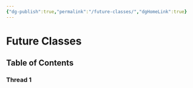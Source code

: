 ```yaml
---
{"dg-publish":true,"permalink":"/future-classes/","dgHomeLink":true}
---
```


# Future Classes

## Table of Contents

### Thread 1

